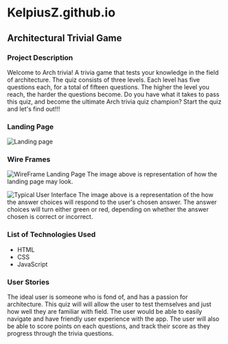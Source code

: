 # KelpiusZ.github.io
## Architectural Trivial Game
### Project Description
Welcome to Arch trivia!
A trivia game that tests your knowledge in the field of architecture. The quiz consists of three levels. Each level has five questions each, for a total of fifteen questions. The higher the level you reach, the harder the questions become. Do you have what it takes to pass this quiz, and become the ultimate Arch trivia quiz champion? Start the quiz and let's find out!!!

### Landing Page
![Landing page](https://i.imgur.com/3fiZXd6.png/)

### Wire Frames
![WireFrame Landing Page](https://i.imgur.com/MnyvW4d.jpg)
The image above is representation of how the landing page may look.

![Typical User Interface](https://i.imgur.com/HUv5dIQ.jpg)
The image above is a representation of the how the answer choices will respond to the user's chosen answer. 
The answer choices will turn either green or red, depending on whether the answer chosen is correct or incorrect.

### List of Technologies Used
* HTML
* CSS
* JavaScript

### User Stories
The ideal user is someone who is fond of, and has a passion for architecture. This quiz will will allow the user to test themselves and just how well they are familiar with field.
The user would be able to easily navigate and have friendly user experience with the app. 
The user will also be able to score points on each questions, and track their score as they progress through the trivia questions.
